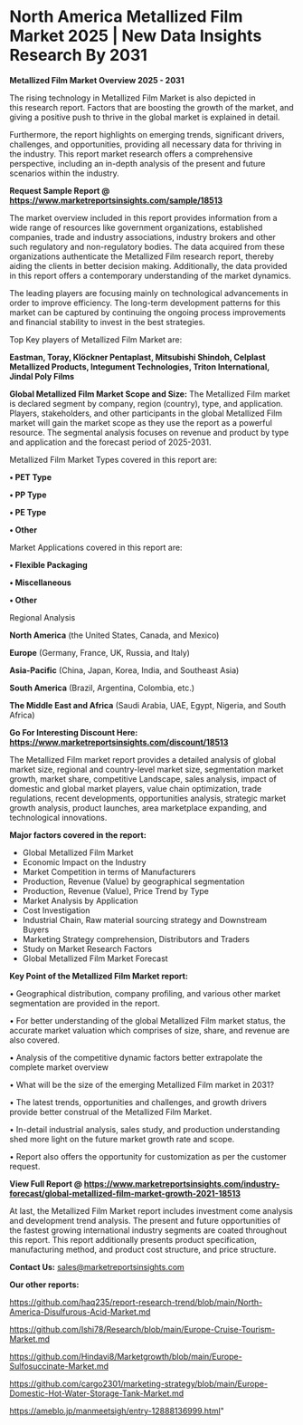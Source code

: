 # North America Metallized Film Market 2025 | New Data Insights Research By 2031

<Strong> Metallized Film Market Overview 2025 - 2031</strong>

The rising technology in Metallized Film Market is also depicted in this research report. Factors that are boosting the growth of the market, and giving a positive push to thrive in the global market is explained in detail.

Furthermore, the report highlights on emerging trends, significant drivers, challenges, and opportunities, providing all necessary data for thriving in the industry. This report market research offers a comprehensive perspective, including an in-depth analysis of the present and future scenarios within the industry.

<strong>Request Sample Report @ <a href=https://www.marketreportsinsights.com/sample/18513>https://www.marketreportsinsights.com/sample/18513</a></strong>

The market overview included in this report provides information from a wide range of resources like government organizations, established companies, trade and industry associations, industry brokers and other such regulatory and non-regulatory bodies. The data acquired from these organizations authenticate the Metallized Film research report, thereby aiding the clients in better decision making. Additionally, the data provided in this report offers a contemporary understanding of the market dynamics.

The leading players are focusing mainly on technological advancements in order to improve efficiency. The long-term development patterns for this market can be captured by continuing the ongoing process improvements and financial stability to invest in the best strategies.

Top Key players of Metallized Film Market are:

<strong>Eastman, Toray, Klöckner Pentaplast, Mitsubishi Shindoh, Celplast Metallized Products, Integument Technologies, Triton International, Jindal Poly Films</strong>

<strong><b>Global Metallized Film Market Scope and Size:</b></strong>
The Metallized Film market is declared segment by company, region (country), type, and application. Players, stakeholders, and other participants in the global Metallized Film market will gain the market scope as they use the report as a powerful resource. The segmental analysis focuses on revenue and product by type and application and the forecast period of 2025-2031.

Metallized Film Market Types covered in this report are:

<strong>• PET Type

• PP Type

• PE Type

• Other</strong>

Market Applications covered in this report are:

<strong>• Flexible Packaging

• Miscellaneous

• Other</strong> 

Regional Analysis

<strong>North America</strong> (the United States, Canada, and Mexico)

<strong>Europe</strong> (Germany, France, UK, Russia, and Italy)

<strong>Asia-Pacific</strong> (China, Japan, Korea, India, and Southeast Asia)

<strong>South America</strong> (Brazil, Argentina, Colombia, etc.)

<strong>The Middle East and Africa</strong> (Saudi Arabia, UAE, Egypt, Nigeria, and South Africa)

<strong>Go For Interesting Discount Here: <a href=https://www.marketreportsinsights.com/discount/18513>https://www.marketreportsinsights.com/discount/18513</a></strong>

The Metallized Film market report provides a detailed analysis of global market size, regional and country-level market size, segmentation market growth, market share, competitive Landscape, sales analysis, impact of domestic and global market players, value chain optimization, trade regulations, recent developments, opportunities analysis, strategic market growth analysis, product launches, area marketplace expanding, and technological innovations.

<strong><b>Major factors covered in the report:</b></strong>
<ul>
  <li>Global Metallized Film Market </li>
  <li>Economic Impact on the Industry</li>
  <li>Market Competition in terms of Manufacturers</li>
  <li>Production, Revenue (Value) by geographical segmentation</li>
  <li>Production, Revenue (Value), Price Trend by Type</li>
  <li>Market Analysis by Application</li>
  <li>Cost Investigation</li>
  <li>Industrial Chain, Raw material sourcing strategy and Downstream Buyers</li>
  <li>Marketing Strategy comprehension, Distributors and Traders</li>
  <li>Study on Market Research Factors</li>
  <li>Global Metallized Film Market Forecast</li>
</ul>

<strong><b>Key Point of the Metallized Film Market report:</b></strong>

• Geographical distribution, company profiling, and various other market segmentation are provided in the report.

• For better understanding of the global Metallized Film market status, the accurate market valuation which comprises of size, share, and revenue are also covered.

• Analysis of the competitive dynamic factors better extrapolate the complete market overview

• What will be the size of the emerging Metallized Film market in 2031?

• The latest trends, opportunities and challenges, and growth drivers provide better construal of the Metallized Film Market.

• In-detail industrial analysis, sales study, and production understanding shed more light on the future market growth rate and scope.

• Report also offers the opportunity for customization as per the customer request.

<strong><b>View Full Report @ <a href=https://www.marketreportsinsights.com/industry-forecast/global-metallized-film-market-growth-2021-18513>https://www.marketreportsinsights.com/industry-forecast/global-metallized-film-market-growth-2021-18513</a></b></strong>


At last, the Metallized Film Market report includes investment come analysis and development trend analysis. The present and future opportunities of the fastest growing international industry segments are coated throughout this report. This report additionally presents product specification, manufacturing method, and product cost structure, and price structure.

<strong>Contact Us:</strong>
sales@marketreportsinsights.com

<strong>Our other reports:</strong>

<a href=https://github.com/haq235/report-research-trend/blob/main/North-America-Disulfurous-Acid-Market.md>https://github.com/haq235/report-research-trend/blob/main/North-America-Disulfurous-Acid-Market.md</a>

<a href=https://github.com/Ishi78/Research/blob/main/Europe-Cruise-Tourism-Market.md>https://github.com/Ishi78/Research/blob/main/Europe-Cruise-Tourism-Market.md</a>

<a href=https://github.com/Hindavi8/Marketgrowth/blob/main/Europe-Sulfosuccinate-Market.md>https://github.com/Hindavi8/Marketgrowth/blob/main/Europe-Sulfosuccinate-Market.md</a>

<a href=https://github.com/cargo2301/marketing-strategy/blob/main/Europe-Domestic-Hot-Water-Storage-Tank-Market.md>https://github.com/cargo2301/marketing-strategy/blob/main/Europe-Domestic-Hot-Water-Storage-Tank-Market.md</a>

<a href=https://ameblo.jp/manmeetsigh/entry-12888136999.html>https://ameblo.jp/manmeetsigh/entry-12888136999.html</a>"
